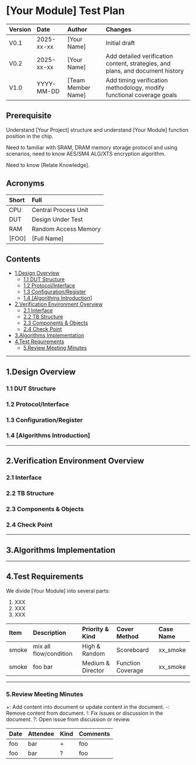 # [Your Module] Test Plan

| Version | Date       | Author             | Changes                                                                        |
|:------- |:---------- |:------------------ |:------------------------------------------------------------------------------ |
| V0.1    | 2025-xx-xx | [Your Name]        | Initial draft                                                                  |
| V0.2    | 2025-xx-xx | [Your Name]        | Add detailed verification content, strategies, and plans, and document history |
| V1.0    | YYYY-MM-DD | [Team Member Name] | Add timing verification methodology, modify functional coverage goals          |

## Prerequisite

Understand [Your Project] structure and understand [Your Module] function position in the chip.

Need to familiar with SRAM, DRAM memory storage protocol and using scenarios, need to know AES/SM4 ALG/XTS encryption algorithm.

Need to know [Relate Knowledge].

## Acronyms

| Short | Full                 |
|:----- |:-------------------- |
| CPU   | Central Process Unit |
| DUT   | Design Under Test    |
| RAM   | Random Access Memory |
| [FOO] | [Full Name]          |

## Contents

<!-- vim-markdown-toc GFM -->

* [1.Design Overview](#1design-overview)
  * [1.1 DUT Structure](#11-dut-structure)
  * [1.2 Protocol/Interface](#12-protocolinterface)
  * [1.3 Configuration/Register](#13-configurationregister)
  * [1.4 [Algorithms Introduction]](#14-algorithms-introduction)
* [2.Verification Environment Overview](#2verification-environment-overview)
  * [2.1 Interface](#21-interface)
  * [2.2 TB Structure](#22-tb-structure)
  * [2.3 Components & Objects](#23-components--objects)
  * [2.4 Check Point](#24-check-point)
* [3.Algorithms Implementation](#3algorithms-implementation)
* [4.Test Requirements](#4test-requirements)
  * [5.Review Meeting Minutes](#5review-meeting-minutes)

<!-- vim-markdown-toc -->

---

## 1.Design Overview

### 1.1 DUT Structure

### 1.2 Protocol/Interface

### 1.3 Configuration/Register

### 1.4 [Algorithms Introduction]

---

## 2.Verification Environment Overview

### 2.1 Interface

### 2.2 TB Structure

### 2.3 Components & Objects

### 2.4 Check Point

---

## 3.Algorithms Implementation

---

## 4.Test Requirements

We divide [Your Module] into several parts:

1. XXX
2. XXX
3. XXX

| Item  | Description            | Priority & Kind   | Cover Method      | Case Name |
|:----- |:---------------------- |:----------------- |:----------------- |:--------- |
| smoke | mix all flow/condition | High & Random     | Scoreboard        | xx_smoke  |
| smoke | foo bar                | Medium & Director | Function Coverage | xx_smoke  |

---

### 5.Review Meeting Minutes

+: Add content into document or update content in the document.
-: Remove content from document.
!: Fix issues or discussion in the document.
?: Open issue from discussion or review.

| Date | Attendee | Kind | Comments |
|:---- |:-------- |:---- |:-------- |
| foo  | bar      | +    | foo      |
| foo  | bar      | ?    | foo      |
